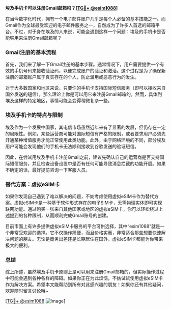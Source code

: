 **埃及手机卡可以注册Gmail邮箱吗？[[TG💪+ @esim1088](https://t.me/s/esim1088)]**

在当今数字化时代，拥有一个电子邮件账户几乎是每个人必备的基本技能之一。而Gmail作为全球最受欢迎的电子邮件服务之一，自然成为了许多人首选的邮箱平台。不过，对于身在埃及的人来说，可能会遇到这样一个问题：埃及的手机卡是否能够用来注册Gmail邮箱呢？

### Gmail注册的基本流程

首先，我们来了解一下Gmail注册的基本步骤。通常情况下，用户需要提供一个有效的手机号码来接收验证码，以便完成账户的验证和激活。这个过程是为了确保新注册的邮箱账户属于真实存在的个人，防止滥用或恶意行为的发生。

对于大多数国家和地区来说，只要你的手机卡支持国际短信服务（即可以接收来自国外发送的短信），那么理论上你是可以用它来注册Gmail邮箱的。然而，具体到埃及这样的特定地区，事情可能会变得稍微复杂一些。

### 埃及手机卡的特点与限制

埃及作为一个发展中国家，其电信市场虽然近年来有了显著的发展，但仍存在一定的局限性。例如，某些运营商可能对国际短信有严格的限制，或者要求用户必须先开通某种增值服务才能正常使用此类功能。此外，由于网络环境的不同，部分埃及用户可能会发现他们的手机卡无法顺利接收到谷歌发送的验证短信。

因此，在尝试用埃及手机卡注册Gmail之前，建议先确认自己的运营商是否支持国际短信服务，并且检查设备设置中是否有任何可能导致消息拦截的功能开启。如果不确定的话，最好提前咨询一下客服人员。

### 替代方案：虚拟eSIM卡

如果你发现自己遇到了难以解决的问题，不妨考虑使用虚拟eSIM卡作为替代方案。虚拟eSIM卡是一种基于软件形式存在的电子SIM卡，无需物理实体即可实现联网功能。通过购买一张来自其他国家或地区的虚拟eSIM卡，你可以轻松绕过上述提到的各种限制，从而顺利完成Gmail账号的创建。

目前市面上有许多提供虚拟eSIM卡服务的平台可供选择，其中“esim1088”就是一个非常受欢迎的选择。它不仅操作简便，而且价格实惠，非常适合那些想要快速解决问题的朋友。无论是商务出差还是长期居住在国外，虚拟eSIM卡都能为你带来极大的便利。

### 总结

综上所述，虽然埃及手机卡原则上是可以用来注册Gmail邮箱的，但实际操作过程中可能会遇到各种各样的障碍。如果你正在为此烦恼，不妨试试使用虚拟eSIM卡作为解决方案。希望本文能帮助到所有对此感兴趣的朋友！如果你还有其他疑问，欢迎随时留言讨论哦~

[[TG💪+ @esim1088](https://t.me/s/esim1088) ![Image](https://i.postimg.cc/4NQfJmqS/Snipaste-2025-05-13-00-14-12.png)]